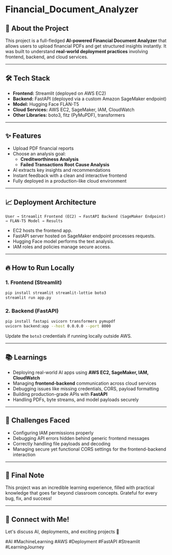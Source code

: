 # Financial_Document_Analyzer

## 🚀 About the Project
This project is a full-fledged **AI-powered Financial Document Analyzer** that allows users to upload financial PDFs and get structured insights instantly.
It was built to understand **real-world deployment practices** involving frontend, backend, and cloud services.

---

## 🛠 Tech Stack
- **Frontend:** Streamlit (deployed on AWS EC2)
- **Backend:** FastAPI (deployed via a custom Amazon SageMaker endpoint)
- **Model:** Hugging Face FLAN-T5
- **Cloud Services:** AWS EC2, SageMaker, IAM, CloudWatch
- **Other Libraries:** boto3, fitz (PyMuPDF), transformers

---

## ✨ Features
- Upload PDF financial reports
- Choose an analysis goal:
  - **Creditworthiness Analysis**
  - **Failed Transactions Root Cause Analysis**
- AI extracts key insights and recommendations
- Instant feedback with a clean and interactive frontend
- Fully deployed in a production-like cloud environment

---

## 📈 Deployment Architecture
```plaintext
User → Streamlit Frontend (EC2) → FastAPI Backend (SageMaker Endpoint) → FLAN-T5 Model → Results
```
- EC2 hosts the frontend app.
- FastAPI server hosted on SageMaker endpoint processes requests.
- Hugging Face model performs the text analysis.
- IAM roles and policies manage secure access.

---

## 🔥 How to Run Locally
### 1. Frontend (Streamlit)
```bash
pip install streamlit streamlit-lottie boto3
streamlit run app.py
```

### 2. Backend (FastAPI)
```bash
pip install fastapi uvicorn transformers pymupdf
uvicorn backend:app --host 0.0.0.0 --port 8000
```

Update the `boto3` credentials if running locally outside AWS.

---

## 📚 Learnings
- Deploying real-world AI apps using **AWS EC2, SageMaker, IAM, CloudWatch**
- Managing **frontend-backend** communication across cloud services
- Debugging issues like missing credentials, CORS, payload formatting
- Building production-grade APIs with **FastAPI**
- Handling PDFs, byte streams, and model payloads securely

---

## 🚧 Challenges Faced
- Configuring IAM permissions properly
- Debugging API errors hidden behind generic frontend messages
- Correctly handling file payloads and decoding
- Managing secure yet functional CORS settings for the frontend-backend interaction

---

## 🌟 Final Note
This project was an incredible learning experience, filled with practical knowledge that goes far beyond classroom concepts. Grateful for every bug, fix, and success!

---

## 📎 Connect with Me!
Let's discuss AI, deployments, and exciting projects 🚀

#AI #MachineLearning #AWS #Deployment #FastAPI #Streamlit #LearningJourney
